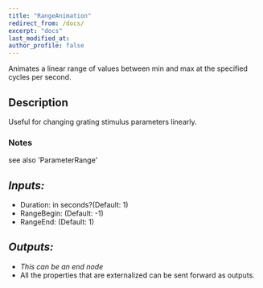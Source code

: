 ```yaml
---
title: "RangeAnimation"
redirect_from: /docs/
excerpt: "docs"
last_modified_at: 
author_profile: false
---
```


Animates a linear range of values between min and max at the specified cycles per second.

## Description
Useful for changing grating stimulus parameters linearly.

### Notes
see also 'ParameterRange'

## _Inputs:_ 
* Duration: in seconds?(Default: 1)
* RangeBegin: (Default: -1)
* RangeEnd: (Default: 1)

## _Outputs:_
* _This can be an end node_
* All the properties that are externalized can be sent forward as outputs.
